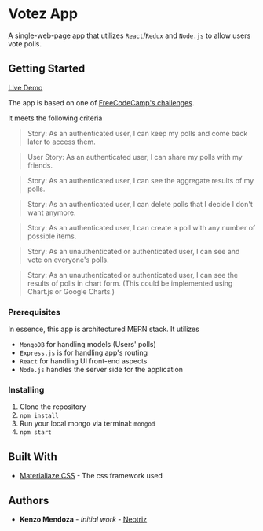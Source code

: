 # Votez App
A single-web-page app that utilizes `React`/`Redux` and `Node.js` to allow users vote polls.

## Getting Started

[Live Demo](https://votez-app.herokuapp.com/)

The app is based on one of [FreeCodeCamp's challenges](https://www.freecodecamp.com/challenges/build-a-voting-app).

It meets the following criteria

> Story: As an authenticated user, I can keep my polls and come back later to access them.

>User Story: As an authenticated user, I can share my polls with my friends.

> Story: As an authenticated user, I can see the aggregate results of my polls.

> Story: As an authenticated user, I can delete polls that I decide I don't want anymore.

> Story: As an authenticated user, I can create a poll with any number of possible items.

> Story: As an unauthenticated or authenticated user, I can see and vote on everyone's polls.

> Story: As an unauthenticated or authenticated user, I can see the results of polls in chart form. (This could be implemented using Chart.js or Google Charts.)


### Prerequisites

In essence, this app is architectured MERN stack. It utilizes
- `MongoDB` for handling models (Users' polls)
- `Express.js`  is for handling app's routing
- `React` for handling UI front-end aspects
- `Node.js` handles the server side for the application

### Installing

1. Clone the repository
2. `npm install`
3. Run your local mongo via terminal:  `mongod`
4. `npm start`

## Built With

* [Materialiaze CSS](https://github.com/Dogfalo/materialize) - The css framework used


## Authors

* **Kenzo Mendoza** - *Initial work* - [Neotriz](https://github.com/neotriz)
